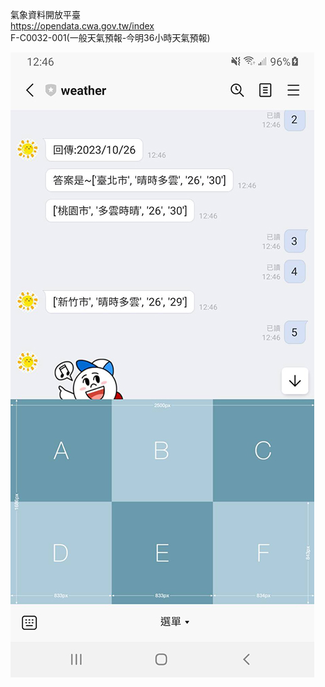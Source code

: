 
氣象資料開放平臺  
https://opendata.cwa.gov.tw/index  
F-C0032-001(一般天氣預報-今明36小時天氣預報)


![image](https://github.com/miyachun/line-weather/blob/main/demo.jpg)
